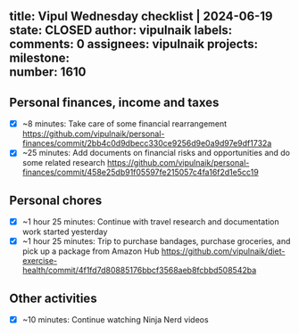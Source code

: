title:	Vipul Wednesday checklist | 2024-06-19
state:	CLOSED
author:	vipulnaik
labels:	
comments:	0
assignees:	vipulnaik
projects:	
milestone:	
number:	1610
--
## Personal finances, income and taxes

- [x] ~8 minutes: Take care of some financial rearrangement https://github.com/vipulnaik/personal-finances/commit/2bb4c0d9dbecc330ce9256d9e0a9d97e9df1732a
- [x] ~25 minutes: Add documents on financial risks and opportunities and do some related research https://github.com/vipulnaik/personal-finances/commit/458e25db91f05597fe215057c4fa16f2d1e5cc19

## Personal chores

- [x] ~1 hour 25 minutes: Continue with travel research and documentation work started yesterday
- [x] ~1 hour 25 minutes: Trip to purchase bandages, purchase groceries, and pick up a package from Amazon Hub https://github.com/vipulnaik/diet-exercise-health/commit/4f1fd7d80885176bbcf3568aeb8fcbbd508542ba

## Other activities

- [x] ~10 minutes: Continue watching Ninja Nerd videos
